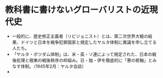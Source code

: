 # 教科書に書けないグローバリストの近現代史
- 一般的に、歴史修正主義者（リビジョニスト）とは、第二次世界大戦の結果、ドイツと日本を戦争犯罪国家と規定したヤルタ体制に異議を申し立てる人たち。
- 「ヤルタ・ポツダム体制」は、米・英・ソ連によって規定された、日本の戦後処理と極東の戦後秩序の枠組み。日・独・伊を徹底的に「悪の枢軸」とみなす体制。（1945年2月：ヤルタ会談）
- 
